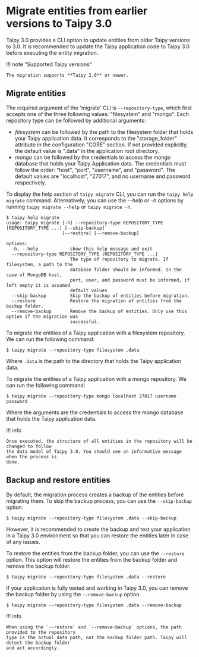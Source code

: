 # Migrate entities from earlier versions to Taipy 3.0

Taipy 3.0 provides a CLI option to update entities from older Taipy versions to 3.0. It
is recommended to update the Taipy application code to Taipy 3.0 before executing the entity
migration.

!!! note "Supported Taipy versions"

    The migration supports **Taipy 2.0** or newer.

## Migrate entities

The required argument of the 'migrate' CLI is `--repository-type`, which first accepts one
of the three following values: "filesystem" and "mongo". Each repository type can be
followed by additional arguments:

- *filesystem* can be followed by the path to the filesystem folder that holds your Taipy
  application data. It corresponds to the "storage_folder" attribute in the configuration "CORE"
  section. If not provided explicitly, the default value is ".data" in the application root directory.
- *mongo* can be followed by the credentials to access the mongo database that holds
  your Taipy Application data. The credentials must follow the order: "host", "port", "username",
  and "password". The default values are "localhost", "27017", and no username and password respectively.

To display the help section of `taipy migrate` CLI, you can run the `taipy help migrate` command.
Alternatively, you can use the *--help* or *-h* options by running `taipy migrate --help` or
`taipy migrate -h`.

```console
$ taipy help migrate
usage: taipy migrate [-h] --repository-type REPOSITORY_TYPE [REPOSITORY_TYPE ...] [--skip-backup]
                     [--restore] [--remove-backup]

options:
  -h, --help            show this help message and exit
  --repository-type REPOSITORY_TYPE [REPOSITORY_TYPE ...]
                        The type of repository to migrate. If filesystem, a path to the
                        database folder should be informed. In the case of MongoDB host,
                        port, user, and password must be informed, if left empty it is assumed
                        default values
  --skip-backup         Skip the backup of entities before migration.
  --restore             Restore the migration of entities from the backup folder.
  --remove-backup       Remove the backup of entities. Only use this option if the migration was
                        successful.
```

To migrate the entities of a Taipy application with a filesystem repository. We can run the
following command:

```console
$ taipy migrate --repository-type filesystem .data
```

Where `.data` is the path to the directory that holds the Taipy application data.

To migrate the entities of a Taipy application with a mongo repository. We can run the
following command:

```console
$ taipy migrate --repository-type mongo localhost 27017 username password
```

Where the arguments are the credentials to access the mongo database that holds the Taipy
application data.

!!! info

    Once executed, the structure of all entities in the repository will be changed to follow
    the data model of Taipy 3.0. You should see an informative message when the process is
    done.

## Backup and restore entities

By default, the migration process creates a backup of the entities before migrating them. To
skip the backup process, you can use the `--skip-backup` option.

```console
$ taipy migrate --repository-type filesystem .data --skip-backup
```

However, it is recommended to create the backup and test your application in a Taipy 3.0 environment
so that you can restore the entities later in case of any issues.

To restore the entities from the backup folder, you can use the `--restore` option. This option
will restore the entities from the backup folder and remove the backup folder.

```console
$ taipy migrate --repository-type filesystem .data --restore
```

If your application is fully tested and working in Taipy 3.0, you can remove the backup folder
by using the `--remove-backup` option.

```console
$ taipy migrate --repository-type filesystem .data --remove-backup
```

!!! info

    When using the `--restore` and `--remove-backup` options, the path provided to the repository
    type is the actual data path, not the backup folder path. Taipy will detect the backup folder
    and act accordingly.
